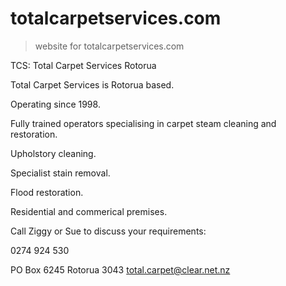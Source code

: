 # totalcarpetservices.com

> website for totalcarpetservices.com

TCS: Total Carpet Services Rotorua

Total Carpet Services is Rotorua based.

Operating since 1998.

Fully trained operators specialising in carpet steam cleaning and restoration.

Upholstory cleaning.

Specialist stain removal.

Flood restoration.

Residential and commerical premises.

Call Ziggy or Sue to discuss your requirements:

0274 924 530

PO Box 6245
Rotorua 3043
total.carpet@clear.net.nz
